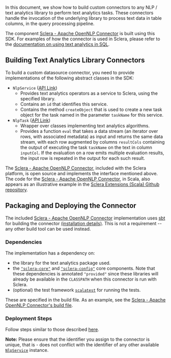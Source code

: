 In this document, we show how to build custom connectors to any NLP / text analytics library to perform text analytics tasks. These connectors handle the invocation of the underlying library to process text data in table columns, in the query processing pipeline.

The component [Sclera - Apache OpenNLP Connector](../setup/components.md#sclera-opennlp) is built using this SDK. For examples of how the connector is used in Sclera, please refer to the [documentation on using text analytics in SQL](../sclerasql/sqlexttext.md).

## Building Text Analytics Library Connectors

To build a custom datasource connector, you need to provide implementations of the following abstract classes in the SDK:

- <a class="anchor" name="nlpservice"></a> `NlpService` ([API Link](https://www.javadoc.io/doc/com.scleradb/sclera-core_2.13/latest/com/scleradb/analytics/nlp/service/NlpService.html))
    - Provides text analytics operators as a service to Sclera, using the specified library.
    - Contains an `id` that identifies this service.
    - Contains the method `createObject` that is used to create a new task object for the task named in the parameter `taskName` for this service.
- <a class="anchor" name="nlptask"></a> `NlpTask` ([API Link](https://www.javadoc.io/doc/com.scleradb/sclera-core_2.13/latest/com/scleradb/analytics/nlp/objects/NlpTask.html))
    - Wrapper over classes implementing text analytics algorithms.
    - Provides a function `eval` that takes a data stream (an iterator over rows, with associated metadata) as input and returns the same data stream, with each row augmented by columns `resultCols` containing the output of executing the task `taskName` on the text in column `inputCol`. If the evaluation on a row emits multiple evaluation results, the input row is repeated in the output for each such result.

The [Sclera - Apache OpenNLP Connector](../setup/components.md#sclera-opennlp), included with the Sclera platform, is open source and implements the interface mentioned above. The code for the [Sclera - Apache OpenNLP Connector](../setup/components.md#sclera-opennlp), in Scala, also appears as an illustrative example in the [Sclera Extensions (Scala) Github repository](https://github.com/scleradb/sclera-extensions-scala).
 
## Packaging and Deploying the Connector

The included [Sclera - Apache OpenNLP Connector](../setup/components.md#sclera-mysql) implementation uses [sbt](http://www.scala-sbt.org) for building the connector [(installation details)](http://www.scala-sbt.org/release/docs/Getting-Started/Setup.html#installing-sbt). This is not a requirement -- any other build tool can be used instead.

### Dependencies

The implementation has a dependency on:

- the library for the text analytics package used.
- the [`"sclera-core"`](../setup/components.md#sclera-core) and [`"sclera-config"`](../setup/components.md#sclera-config) core components. Note that these dependencies is annotated `"provided"` since these libraries will already be available in the `CLASSPATH` when this connector is run with Sclera.
- (optional) the test framework [`scalatest`](http://www.scalatest.org/) for running the tests.

These are specified in the build file. As an example, see the [Sclera - Apache OpenNLP Connector's build file](https://github.com/scleradb/sclera-plugin-opennlp/blob/master/build.sbt).

### Deployment Steps

Follow steps similar to those described [here](../sdk/sdkextdataaccess.md#deployment-steps).

**Note:** Please ensure that the identifier you assign to the connector is unique, that is - does not conflict with the identifier of any other available [`NlpService`](#nlpservice) instance.
